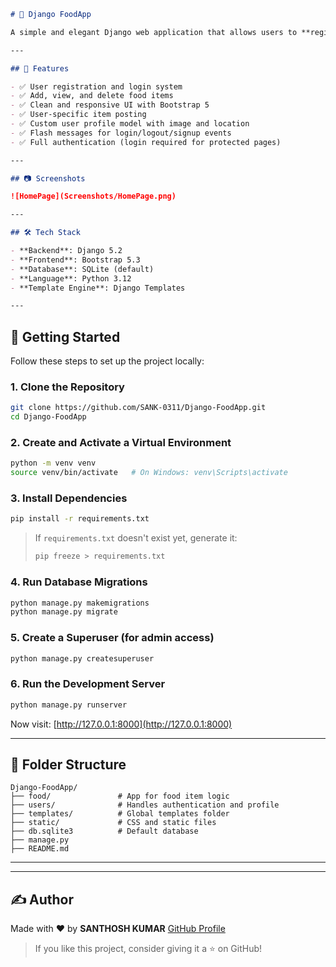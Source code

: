 ````markdown
# 🍴 Django FoodApp

A simple and elegant Django web application that allows users to **register, login, and manage food items** with full CRUD functionality. Built using Django and Bootstrap 5 for a modern and responsive UI.

---

## 🌟 Features

- ✅ User registration and login system
- ✅ Add, view, and delete food items
- ✅ Clean and responsive UI with Bootstrap 5
- ✅ User-specific item posting
- ✅ Custom user profile model with image and location
- ✅ Flash messages for login/logout/signup events
- ✅ Full authentication (login required for protected pages)

---

## 📷 Screenshots

![HomePage](Screenshots/HomePage.png)

---

## 🛠️ Tech Stack

- **Backend**: Django 5.2
- **Frontend**: Bootstrap 5.3
- **Database**: SQLite (default)
- **Language**: Python 3.12
- **Template Engine**: Django Templates

---
````

## 🚀 Getting Started

Follow these steps to set up the project locally:


### 1. Clone the Repository

```bash
git clone https://github.com/SANK-0311/Django-FoodApp.git
cd Django-FoodApp
```

### 2. Create and Activate a Virtual Environment

```bash
python -m venv venv
source venv/bin/activate   # On Windows: venv\Scripts\activate
```

### 3. Install Dependencies

```bash
pip install -r requirements.txt
```

> If `requirements.txt` doesn't exist yet, generate it:
>
> ```bash
> pip freeze > requirements.txt
> ```

### 4. Run Database Migrations

```bash
python manage.py makemigrations
python manage.py migrate
```

### 5. Create a Superuser (for admin access)

```bash
python manage.py createsuperuser
```

### 6. Run the Development Server

```bash
python manage.py runserver
```

Now visit: [http://127.0.0.1:8000](http://127.0.0.1:8000)

---

## 📁 Folder Structure

```
Django-FoodApp/
├── food/               # App for food item logic
├── users/              # Handles authentication and profile
├── templates/          # Global templates folder
├── static/             # CSS and static files
├── db.sqlite3          # Default database
├── manage.py
├── README.md
```

---
---

## ✍️ Author

Made with ❤️ by **SANTHOSH KUMAR**
[GitHub Profile](https://github.com/SANK-0311)

> If you like this project, consider giving it a ⭐ on GitHub!
